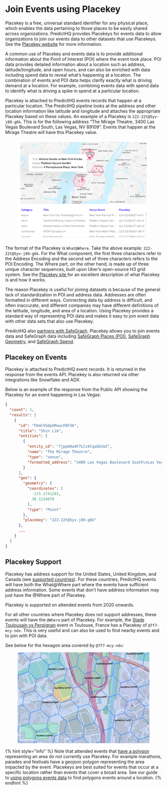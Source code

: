 # Join Events using Placekey

Placekey is a free, universal standard identifier for any physical place, which enables the data pertaining to those places to be easily shared across organizations. PredictHQ provides Placekeys for events data to allow organizations to join our events data to other datasets that use Placekeys. See the [Placekey website](https://www.placekey.io/) for more information.

A common use of Placekey and events data is to provide additional information about the  Point of Interest (POI) where the event took place. POI data provides detailed information about a location such as address, latitude/longitude, and open hours, and can also be enriched with data including spend data to reveal what’s happening at a location. The combination of events and POI data helps clarify exactly what is driving demand at a location. For example, combining events data with spend data to identify what is driving a spike in spend at a particular location.

Placekey is attached to PredictHQ events records that happen at a particular location. The PredictHQ pipeline looks at the address and other location information like latitude and longitude and attaches the appropriate Placekey based on these values. An example of a Placekey is `222-22t@5yv-j89-g6k`. This is for the following address “The Mirage Theatre, 3400 Las Vegas Boulevard South, Las Vegas, NV 89109”. Events that happen at the Mirage Theatre will have this Placekey value.

<figure><img src="../../../.gitbook/assets/placekey-example.png" alt=""><figcaption></figcaption></figure>

The format of the Placekey is `What@Where`. Take the above example: `222-22t@5yv-j89-g6k`. For the What component, the first three characters refer to the Address Encoding and the second set of three characters refers to the POI Encoding. The Where part, on the other hand, is made up of three unique character sequences, built upon Uber’s open-source H3 grid system. See the [Placekey site ](https://www.placekey.io/how-it-works)for an excellent description of what Placekey is and how it works.

The reason Placekey is useful for joining datasets is because of the general lack of standardization in POI and address data. Addresses are often formatted in different ways. Connecting data by address is difficult, and often inaccurate, and different companies may have different definitions of the latitude, longitude, and area of a location. Using Placekey provides a standard way of representing POI data and makes it easy to join event data with other data sets that also use Placekey.

PredictHQ also [partners with SafeGraph](https://www.predicthq.com/partners/safegraph). Placekey allows you to join events data and SafeGraph data including [SafeGraph Places (POI)](https://www.safegraph.com/products/places), [SafeGraph Geometry](https://www.safegraph.com/products/geometry), and [SafeGraph Spend](https://www.safegraph.com/products/spend).

## Placekey on Events

Placekey is attached to PredictHQ event records. It is returned in the response from the events API. Placekey is also returned via other integrations like Snowflake and ADX.

Below is an example of the response from the Public API showing the Placekey for an event happening in Las Vegas:

```json
{
  "count": 1,
  "results": [
    {
      "id": "FKmCVGdpGMxwcFDF36",
      "title": "Shin Lim",
      "entities": [
        {
          "entity_id": "7jpp8Ha4F7LCz4CqaGDJmZ",
          "name": "The Mirage Theatre",
          "type": "venue",
          "formatted_address": "3400 Las Vegas Boulevard South\nLas Vegas, NV 89109\nUnited States of America"
        }
      ],
      "geo": {
        "geometry": {
          "coordinates": [
            -115.1741201,
            36.1214078
          ],
          "type": "Point"
        },
        "placekey": "222-22t@5yv-j89-g6k"
      },
      ...
    }
  ]
}
```

## Placekey Support

Placekey has address support for the United States, United Kingdom, and Canada (see [supported countries](https://docs.placekey.io/#b0aa86a5-ec33-45a8-aebf-67c25c5ca0a5)). For these countries, PredictHQ events will have both the What@Where part where the events have sufficient address information. Some events that don’t have address information may just have the @Where part of Placekey.

Placekey is supported on attended events from 2020 onwards.

For all other countries where Placekey does not support addresses, these events will have the `@Where` part of Placekey. For example, the [Stade Toulousain vs Perpignan](https://events.predicthq.com/events/FYwLVpWzz7k6SRmiZy) event in Toulouse, France has a Placekey of `@7f7-mcy-ndv`. This is very useful and can also be used to find nearby events and to join with POI data.

See below for the hexagon area covered by `@7f7-mcy-ndv`:

<figure><img src="../../../.gitbook/assets/placekey-hex-france-example.png" alt=""><figcaption></figcaption></figure>

{% hint style="info" %}
Note that attended events that [have a polygon](https://docs.predicthq.com/guides/geo-info-and-polygons) representing an area do not currently use Placekey. For example marathons, parades and festivals have a geojson polygon representing the area impacted by the event. Placekeys are best suited for events that occur at a specific location rather than events that cover a broad area. See our guide to [using polygons events data](https://docs.predicthq.com/guides/geo-info-and-polygons) to find polygons events around a location.
{% endhint %}
